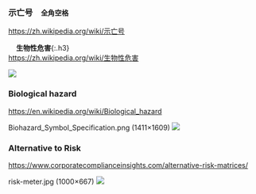 ### 示亡号　`全角空格`
https://zh.wikipedia.org/wiki/示亡号

`　`
**生物性危害**{:.h3}<br>
https://zh.wikipedia.org/wiki/生物性危害

![](https://upload.wikimedia.org/wikipedia/commons/c/c0/Biohazard_symbol.svg)

### Biological hazard
https://en.wikipedia.org/wiki/Biological_hazard

Biohazard_Symbol_Specification.png (1411×1609)
![](https://upload.wikimedia.org/wikipedia/commons/d/d3/Biohazard_Symbol_Specification.png)

### Alternative to Risk
https://www.corporatecomplianceinsights.com/alternative-risk-matrices/

risk-meter.jpg (1000×667)
![](https://cgx3j41r03fwkmmdtoy3l6aq-wpengine.netdna-ssl.com/wp-content/uploads/2019/07/risk-meter.jpg)
